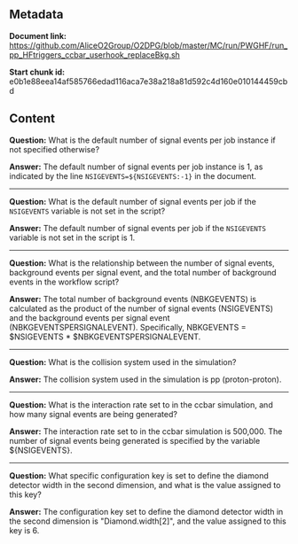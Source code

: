 ## Metadata

**Document link:** https://github.com/AliceO2Group/O2DPG/blob/master/MC/run/PWGHF/run_pp_HFtriggers_ccbar_userhook_replaceBkg.sh

**Start chunk id:** e0b1e88eea14af585766edad116aca7e38a218a81d592c4d160e010144459cbd

## Content

**Question:** What is the default number of signal events per job instance if not specified otherwise?

**Answer:** The default number of signal events per job instance is 1, as indicated by the line `NSIGEVENTS=${NSIGEVENTS:-1}` in the document.

---

**Question:** What is the default number of signal events per job if the `NSIGEVENTS` variable is not set in the script?

**Answer:** The default number of signal events per job if the `NSIGEVENTS` variable is not set in the script is 1.

---

**Question:** What is the relationship between the number of signal events, background events per signal event, and the total number of background events in the workflow script?

**Answer:** The total number of background events (NBKGEVENTS) is calculated as the product of the number of signal events (NSIGEVENTS) and the background events per signal event (NBKGEVENTSPERSIGNALEVENT). Specifically, NBKGEVENTS = $NSIGEVENTS * $NBKGEVENTSPERSIGNALEVENT.

---

**Question:** What is the collision system used in the simulation?

**Answer:** The collision system used in the simulation is pp (proton-proton).

---

**Question:** What is the interaction rate set to in the ccbar simulation, and how many signal events are being generated?

**Answer:** The interaction rate set to in the ccbar simulation is 500,000. The number of signal events being generated is specified by the variable ${NSIGEVENTS}.

---

**Question:** What specific configuration key is set to define the diamond detector width in the second dimension, and what is the value assigned to this key?

**Answer:** The configuration key set to define the diamond detector width in the second dimension is "Diamond.width[2]", and the value assigned to this key is 6.